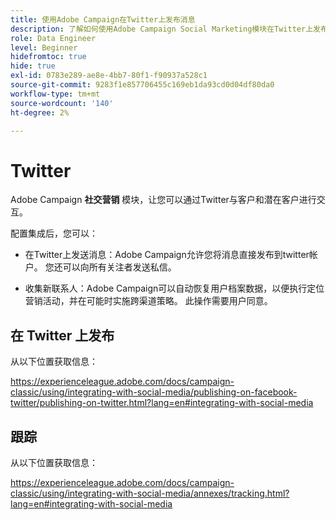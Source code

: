 ```yaml
---
title: 使用Adobe Campaign在Twitter上发布消息
description: 了解如何使用Adobe Campaign Social Marketing模块在Twitter上发布消息并收集联系数据
role: Data Engineer
level: Beginner
hidefromtoc: true
hide: true
exl-id: 0783e289-ae8e-4bb7-80f1-f90937a528c1
source-git-commit: 9283f1e857706455c169eb1da93cd0d04df80da0
workflow-type: tm+mt
source-wordcount: '140'
ht-degree: 2%

---
```


# Twitter

Adobe Campaign **社交营销** 模块，让您可以通过Twitter与客户和潜在客户进行交互。

配置集成后，您可以：

* 在Twitter上发送消息：Adobe Campaign允许您将消息直接发布到twitter帐户。 您还可以向所有关注者发送私信。

* 收集新联系人：Adobe Campaign可以自动恢复用户档案数据，以便执行定位营销活动，并在可能时实施跨渠道策略。 此操作需要用户同意。


## 在 Twitter 上发布

从以下位置获取信息：

https://experienceleague.adobe.com/docs/campaign-classic/using/integrating-with-social-media/publishing-on-facebook-twitter/publishing-on-twitter.html?lang=en#integrating-with-social-media


## 跟踪

从以下位置获取信息：

https://experienceleague.adobe.com/docs/campaign-classic/using/integrating-with-social-media/annexes/tracking.html?lang=en#integrating-with-social-media

